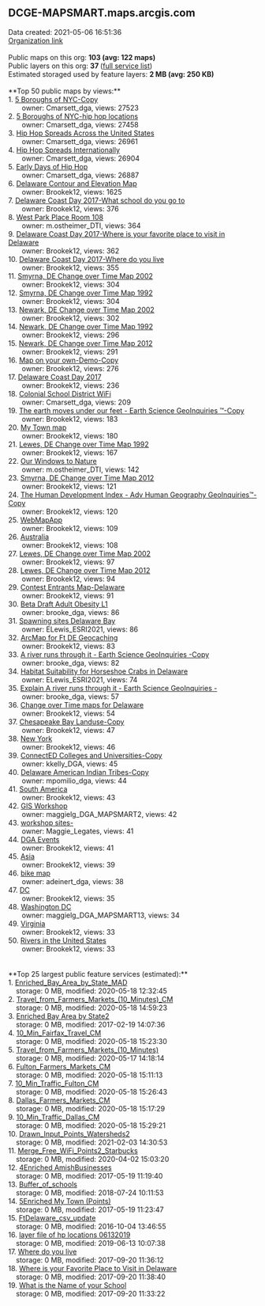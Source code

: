 <h2>DCGE-MAPSMART.maps.arcgis.com</h2> Data created: 2021-05-06 16:51:36 <br /><a target='new' href='https://DCGE-MAPSMART.maps.arcgis.com'>Organization link</a><br /><br />Public maps on this org: <b>103 (avg: 122 maps)</b><br />Public layers on this org: <b>37 </b>(<a target='new' href='https://services.arcgis.com/gm1GbQSc4GRsracn/ArcGIS/rest/services'>full service list</a>)<br />Estimated storaged used by feature layers: <b>2 MB (avg: 250 KB)</b><br /><br />**Top 50 public maps by views:**<br />  1. <a target='new' href='https://www.arcgis.com/home/item.html?id=a9f73d1b1a9340edac79b1cc9921465b'>5 Boroughs of NYC-Copy</a> <br />  &nbsp;&nbsp;&nbsp;&nbsp; &nbsp;&nbsp;owner: Cmarsett_dga, views: 27523<br />  2. <a target='new' href='https://www.arcgis.com/home/item.html?id=1debd82a02764aa8a108d115873144c7'>5 Boroughs of NYC-hip hop locations</a> <br />  &nbsp;&nbsp;&nbsp;&nbsp; &nbsp;&nbsp;owner: Cmarsett_dga, views: 27458<br />  3. <a target='new' href='https://www.arcgis.com/home/item.html?id=1f630b34d7774d2fa85ce029a8a60f1c'>Hip Hop Spreads Across the United States </a> <br />  &nbsp;&nbsp;&nbsp;&nbsp; &nbsp;&nbsp;owner: Cmarsett_dga, views: 26961<br />  4. <a target='new' href='https://www.arcgis.com/home/item.html?id=fe7e6acf8cc64dcdb6e48a14bbe15d49'>Hip Hop Spreads Internationally</a> <br />  &nbsp;&nbsp;&nbsp;&nbsp; &nbsp;&nbsp;owner: Cmarsett_dga, views: 26904<br />  5. <a target='new' href='https://www.arcgis.com/home/item.html?id=9e7352a6e41048899d46519bc7ff28ea'>Early Days of Hip Hop</a> <br />  &nbsp;&nbsp;&nbsp;&nbsp; &nbsp;&nbsp;owner: Cmarsett_dga, views: 26887<br />  6. <a target='new' href='https://www.arcgis.com/home/item.html?id=872b53dd31084971a40d99a94b4dc044'>Delaware Contour and Elevation Map</a> <br />  &nbsp;&nbsp;&nbsp;&nbsp; &nbsp;&nbsp;owner: Brookek12, views: 1625<br />  7. <a target='new' href='https://www.arcgis.com/home/item.html?id=dac2d065f03447ec9cb2fe36ed970c62'>Delaware Coast Day 2017-What school do you go to</a> <br />  &nbsp;&nbsp;&nbsp;&nbsp; &nbsp;&nbsp;owner: Brookek12, views: 376<br />  8. <a target='new' href='https://www.arcgis.com/home/item.html?id=9882ea5efadc4e65a9756a3ac724294e'>West Park Place Room 108</a> <br />  &nbsp;&nbsp;&nbsp;&nbsp; &nbsp;&nbsp;owner: m.ostheimer_DTI, views: 364<br />  9. <a target='new' href='https://www.arcgis.com/home/item.html?id=9bf56af9182a43e1a273f97630bd89ff'>Delaware Coast Day 2017-Where is your favorite place to visit in Delaware</a> <br />  &nbsp;&nbsp;&nbsp;&nbsp; &nbsp;&nbsp;owner: Brookek12, views: 362<br />  10. <a target='new' href='https://www.arcgis.com/home/item.html?id=1d9af6463fc8443cbc2591e702149119'>Delaware Coast Day 2017-Where do you live</a> <br />  &nbsp;&nbsp;&nbsp;&nbsp; &nbsp;&nbsp;owner: Brookek12, views: 355<br />  11. <a target='new' href='https://www.arcgis.com/home/item.html?id=992a2872692e4cc2907cd6bd2f982d09'>Smyrna, DE Change over Time Map 2002</a> <br />  &nbsp;&nbsp;&nbsp;&nbsp; &nbsp;&nbsp;owner: Brookek12, views: 304<br />  12. <a target='new' href='https://www.arcgis.com/home/item.html?id=9ca63750e7a84b2fbfc8ad3c95ddae6e'>Smyrna, DE Change over Time Map 1992</a> <br />  &nbsp;&nbsp;&nbsp;&nbsp; &nbsp;&nbsp;owner: Brookek12, views: 304<br />  13. <a target='new' href='https://www.arcgis.com/home/item.html?id=cd313a830b2240fa8e044045da957618'>Newark, DE Change over Time Map 2002</a> <br />  &nbsp;&nbsp;&nbsp;&nbsp; &nbsp;&nbsp;owner: Brookek12, views: 302<br />  14. <a target='new' href='https://www.arcgis.com/home/item.html?id=24e9c566f01944f7a0317f84d0be0f1b'>Newark, DE Change over Time Map 1992</a> <br />  &nbsp;&nbsp;&nbsp;&nbsp; &nbsp;&nbsp;owner: Brookek12, views: 296<br />  15. <a target='new' href='https://www.arcgis.com/home/item.html?id=4448caa03422438395dcb98b1b3d52b6'>Newark, DE Change over Time Map 2012</a> <br />  &nbsp;&nbsp;&nbsp;&nbsp; &nbsp;&nbsp;owner: Brookek12, views: 291<br />  16. <a target='new' href='https://www.arcgis.com/home/item.html?id=281d79f3741040b1bcb007c1f77d42f3'>Map on your own-Demo-Copy</a> <br />  &nbsp;&nbsp;&nbsp;&nbsp; &nbsp;&nbsp;owner: Brookek12, views: 276<br />  17. <a target='new' href='https://www.arcgis.com/home/item.html?id=bebca3b7e89840fa80774c2209b36445'>Delaware Coast Day 2017</a> <br />  &nbsp;&nbsp;&nbsp;&nbsp; &nbsp;&nbsp;owner: Brookek12, views: 236<br />  18. <a target='new' href='https://www.arcgis.com/home/item.html?id=c3e03f57637549128361e1a76ea56d70'>Colonial School District WiFi</a> <br />  &nbsp;&nbsp;&nbsp;&nbsp; &nbsp;&nbsp;owner: Cmarsett_dga, views: 209<br />  19. <a target='new' href='https://www.arcgis.com/home/item.html?id=f43bbe0c95ad4c718952d927d90c869e'>The earth moves under our feet - Earth Science GeoInquiries ™-Copy</a> <br />  &nbsp;&nbsp;&nbsp;&nbsp; &nbsp;&nbsp;owner: Brookek12, views: 183<br />  20. <a target='new' href='https://www.arcgis.com/home/item.html?id=96e4396d54d3444eae3fbf0d493fc1b5'>My Town map</a> <br />  &nbsp;&nbsp;&nbsp;&nbsp; &nbsp;&nbsp;owner: Brookek12, views: 180<br />  21. <a target='new' href='https://www.arcgis.com/home/item.html?id=a76e32b78f904a3587337e16398de1f5'>Lewes, DE Change over Time Map 1992</a> <br />  &nbsp;&nbsp;&nbsp;&nbsp; &nbsp;&nbsp;owner: Brookek12, views: 167<br />  22. <a target='new' href='https://www.arcgis.com/home/item.html?id=6ff2761cae1d4bb3ae1f75584e74cd4f'>Our Windows to Nature</a> <br />  &nbsp;&nbsp;&nbsp;&nbsp; &nbsp;&nbsp;owner: m.ostheimer_DTI, views: 142<br />  23. <a target='new' href='https://www.arcgis.com/home/item.html?id=09aace2f215c418ba266c5e7950f2ba3'>Smyrna, DE Change over Time Map 2012</a> <br />  &nbsp;&nbsp;&nbsp;&nbsp; &nbsp;&nbsp;owner: Brookek12, views: 121<br />  24. <a target='new' href='https://www.arcgis.com/home/item.html?id=fe838f9794fd4488840fdc1ce7e7d549'>The Human Development Index - Adv Human Geography GeoInquiries™-Copy</a> <br />  &nbsp;&nbsp;&nbsp;&nbsp; &nbsp;&nbsp;owner: Brookek12, views: 120<br />  25. <a target='new' href='https://www.arcgis.com/home/item.html?id=c976ca584c984e728a200dc8922f29b3'>WebMapApp</a> <br />  &nbsp;&nbsp;&nbsp;&nbsp; &nbsp;&nbsp;owner: Brookek12, views: 109<br />  26. <a target='new' href='https://www.arcgis.com/home/item.html?id=37172092d6a946bcb50fdb0acef6bc8b'>Australia</a> <br />  &nbsp;&nbsp;&nbsp;&nbsp; &nbsp;&nbsp;owner: Brookek12, views: 108<br />  27. <a target='new' href='https://www.arcgis.com/home/item.html?id=f059c95085384552a962ef5aaac5a82f'>Lewes, DE Change over Time Map 2002</a> <br />  &nbsp;&nbsp;&nbsp;&nbsp; &nbsp;&nbsp;owner: Brookek12, views: 97<br />  28. <a target='new' href='https://www.arcgis.com/home/item.html?id=05612af146db402293cfac6e6f0722c6'>Lewes, DE Change over Time Map 2012</a> <br />  &nbsp;&nbsp;&nbsp;&nbsp; &nbsp;&nbsp;owner: Brookek12, views: 94<br />  29. <a target='new' href='https://www.arcgis.com/home/item.html?id=07cfb47fc92b46be8aa8910a78be55c2'>Contest Entrants Map-Delaware</a> <br />  &nbsp;&nbsp;&nbsp;&nbsp; &nbsp;&nbsp;owner: Brookek12, views: 91<br />  30. <a target='new' href='https://www.arcgis.com/home/item.html?id=38282b3793c74fdc87d3f38cc27cb667'>Beta Draft Adult Obesity L1</a> <br />  &nbsp;&nbsp;&nbsp;&nbsp; &nbsp;&nbsp;owner: brooke_dga, views: 86<br />  31. <a target='new' href='https://www.arcgis.com/home/item.html?id=ff8b2943f3494ffc9060b8551475602c'>Spawning sites Delaware Bay</a> <br />  &nbsp;&nbsp;&nbsp;&nbsp; &nbsp;&nbsp;owner: ELewis_ESRI2021, views: 86<br />  32. <a target='new' href='https://www.arcgis.com/home/item.html?id=98316dbcc50544fbaa1b279ba797be9e'>ArcMap for Ft DE Geocaching</a> <br />  &nbsp;&nbsp;&nbsp;&nbsp; &nbsp;&nbsp;owner: Brookek12, views: 83<br />  33. <a target='new' href='https://www.arcgis.com/home/item.html?id=ef56704fe93c45adb6077a6f3524661a'>A river runs through it  - Earth Science GeoInquiries -Copy</a> <br />  &nbsp;&nbsp;&nbsp;&nbsp; &nbsp;&nbsp;owner: brooke_dga, views: 82<br />  34. <a target='new' href='https://www.arcgis.com/home/item.html?id=90a7d98e13ab4ea1afe8aee1b588b925'>Habitat Suitability for Horseshoe Crabs in Delaware</a> <br />  &nbsp;&nbsp;&nbsp;&nbsp; &nbsp;&nbsp;owner: ELewis_ESRI2021, views: 74<br />  35. <a target='new' href='https://www.arcgis.com/home/item.html?id=df7a62b046394070ac2ddfa6d218b6b0'>Explain A river runs through it  - Earth Science GeoInquiries -</a> <br />  &nbsp;&nbsp;&nbsp;&nbsp; &nbsp;&nbsp;owner: brooke_dga, views: 57<br />  36. <a target='new' href='https://www.arcgis.com/home/item.html?id=81933fd27a5c49ba83cd05fdfb834806'>Change over Time maps for Delaware</a> <br />  &nbsp;&nbsp;&nbsp;&nbsp; &nbsp;&nbsp;owner: Brookek12, views: 54<br />  37. <a target='new' href='https://www.arcgis.com/home/item.html?id=9cc5df78532345229f77c763c241f74b'>Chesapeake Bay Landuse-Copy</a> <br />  &nbsp;&nbsp;&nbsp;&nbsp; &nbsp;&nbsp;owner: Brookek12, views: 47<br />  38. <a target='new' href='https://www.arcgis.com/home/item.html?id=ffe3f5525edb4c918542e1c57482d4bd'>New York</a> <br />  &nbsp;&nbsp;&nbsp;&nbsp; &nbsp;&nbsp;owner: Brookek12, views: 46<br />  39. <a target='new' href='https://www.arcgis.com/home/item.html?id=f5b2acf3ccc24cf4bff7545e36254575'>ConnectED Colleges and Universities-Copy</a> <br />  &nbsp;&nbsp;&nbsp;&nbsp; &nbsp;&nbsp;owner: kkelly_DGA, views: 45<br />  40. <a target='new' href='https://www.arcgis.com/home/item.html?id=f854f7b534564bc8b71e00f584505c94'>Delaware American Indian Tribes-Copy</a> <br />  &nbsp;&nbsp;&nbsp;&nbsp; &nbsp;&nbsp;owner: mpomilio_dga, views: 44<br />  41. <a target='new' href='https://www.arcgis.com/home/item.html?id=e91f0e62e7724bf8b0e89f8283bd522a'>South America</a> <br />  &nbsp;&nbsp;&nbsp;&nbsp; &nbsp;&nbsp;owner: Brookek12, views: 43<br />  42. <a target='new' href='https://www.arcgis.com/home/item.html?id=f72ed17d3ddc4decbd5cdf72c88ed717'>GIS Workshop</a> <br />  &nbsp;&nbsp;&nbsp;&nbsp; &nbsp;&nbsp;owner: maggielg_DGA_MAPSMART2, views: 42<br />  43. <a target='new' href='https://www.arcgis.com/home/item.html?id=6a2a5e8f028b4cd8941ebe0fd2932f9c'>workshop sites-</a> <br />  &nbsp;&nbsp;&nbsp;&nbsp; &nbsp;&nbsp;owner: Maggie_Legates, views: 41<br />  44. <a target='new' href='https://www.arcgis.com/home/item.html?id=f0285d9a997142b4971068d5aeb18287'>DGA Events </a> <br />  &nbsp;&nbsp;&nbsp;&nbsp; &nbsp;&nbsp;owner: Brookek12, views: 41<br />  45. <a target='new' href='https://www.arcgis.com/home/item.html?id=974b1323bfa1426d937ba1122cce7ce1'>Asia</a> <br />  &nbsp;&nbsp;&nbsp;&nbsp; &nbsp;&nbsp;owner: Brookek12, views: 39<br />  46. <a target='new' href='https://www.arcgis.com/home/item.html?id=74146fff799d4da39d399efe26f2dcf6'>bike map</a> <br />  &nbsp;&nbsp;&nbsp;&nbsp; &nbsp;&nbsp;owner: adeinert_dga, views: 38<br />  47. <a target='new' href='https://www.arcgis.com/home/item.html?id=2c5a26091d6948a2a5046b560c458089'>DC</a> <br />  &nbsp;&nbsp;&nbsp;&nbsp; &nbsp;&nbsp;owner: Brookek12, views: 35<br />  48. <a target='new' href='https://www.arcgis.com/home/item.html?id=b245fc52ce5940e3881063ce7fd02fe6'>Washington DC </a> <br />  &nbsp;&nbsp;&nbsp;&nbsp; &nbsp;&nbsp;owner: maggielg_DGA_MAPSMART13, views: 34<br />  49. <a target='new' href='https://www.arcgis.com/home/item.html?id=f7e0e03eba87466fb7339064ee904b31'>Virginia</a> <br />  &nbsp;&nbsp;&nbsp;&nbsp; &nbsp;&nbsp;owner: Brookek12, views: 33<br />  50. <a target='new' href='https://www.arcgis.com/home/item.html?id=a5add2655e694ce69edfd56934e64fd3'>Rivers in the United States</a> <br />  &nbsp;&nbsp;&nbsp;&nbsp; &nbsp;&nbsp;owner: Brookek12, views: 33<br /><br /><br />**Top 25 largest public feature services (estimated):**<br /> 1. <a target='new' href='https://www.arcgis.com/home/item.html?id=2ec1c72e8f2743289a3b44450bf68d66'>Enriched_Bay_Area_by_State_MAD</a><br /> &nbsp;&nbsp;&nbsp;&nbsp;storage: 0 MB, modified: 2020-05-18 12:32:45<br /> 2. <a target='new' href='https://www.arcgis.com/home/item.html?id=1f5001a5a73b4d229af92cd974ff169a'>Travel_from_Farmers_Markets_(10_Minutes)_CM</a><br /> &nbsp;&nbsp;&nbsp;&nbsp;storage: 0 MB, modified: 2020-05-18 14:59:23<br /> 3. <a target='new' href='https://www.arcgis.com/home/item.html?id=de887188890846c98996d208bb6970a1'>Enriched Bay Area by State2</a><br /> &nbsp;&nbsp;&nbsp;&nbsp;storage: 0 MB, modified: 2017-02-19 14:07:36<br /> 4. <a target='new' href='https://www.arcgis.com/home/item.html?id=5087ea51653746649e0a946682fb3a57'>10_Min_Fairfax_Travel_CM</a><br /> &nbsp;&nbsp;&nbsp;&nbsp;storage: 0 MB, modified: 2020-05-18 15:23:30<br /> 5. <a target='new' href='https://www.arcgis.com/home/item.html?id=41b8e1666c454ed8a3edab3dcadc94bd'>Travel_from_Farmers_Markets_(10_Minutes)</a><br /> &nbsp;&nbsp;&nbsp;&nbsp;storage: 0 MB, modified: 2020-05-17 14:18:14<br /> 6. <a target='new' href='https://www.arcgis.com/home/item.html?id=624f5217c1d4442b9e064296e12ffc0f'>Fulton_Farmers_Markets_CM</a><br /> &nbsp;&nbsp;&nbsp;&nbsp;storage: 0 MB, modified: 2020-05-18 15:11:13<br /> 7. <a target='new' href='https://www.arcgis.com/home/item.html?id=c6f64d97e3044d48832839f1e4091dd8'>10_Min_Traffic_Fulton_CM</a><br /> &nbsp;&nbsp;&nbsp;&nbsp;storage: 0 MB, modified: 2020-05-18 15:26:43<br /> 8. <a target='new' href='https://www.arcgis.com/home/item.html?id=513efa29f9034a1b9c30000761a0cd39'>Dallas_Farmers_Markets_CM</a><br /> &nbsp;&nbsp;&nbsp;&nbsp;storage: 0 MB, modified: 2020-05-18 15:17:29<br /> 9. <a target='new' href='https://www.arcgis.com/home/item.html?id=f27b5a3071bb45e1a1aff13c105460c1'>10_Min_Traffic_Dallas_CM</a><br /> &nbsp;&nbsp;&nbsp;&nbsp;storage: 0 MB, modified: 2020-05-18 15:29:21<br /> 10. <a target='new' href='https://www.arcgis.com/home/item.html?id=1472517496eb4fec8e4d11da1043498c'>Drawn_Input_Points_Watersheds2</a><br /> &nbsp;&nbsp;&nbsp;&nbsp;storage: 0 MB, modified: 2021-02-03 14:30:53<br /> 11. <a target='new' href='https://www.arcgis.com/home/item.html?id=c7a9d0abe5f24e4fa3c45604ee34b4ee'>Merge_Free_WiFi_Points2_Starbucks</a><br /> &nbsp;&nbsp;&nbsp;&nbsp;storage: 0 MB, modified: 2020-04-02 15:03:20<br /> 12. <a target='new' href='https://www.arcgis.com/home/item.html?id=ee78dba4125742c78e8b4b98d6783694'>4Enriched AmishBusinesses</a><br /> &nbsp;&nbsp;&nbsp;&nbsp;storage: 0 MB, modified: 2017-05-19 11:19:40<br /> 13. <a target='new' href='https://www.arcgis.com/home/item.html?id=e7a0bbe1536d46c1a6f388b7c69e08ab'>Buffer_of_schools</a><br /> &nbsp;&nbsp;&nbsp;&nbsp;storage: 0 MB, modified: 2018-07-24 10:11:53<br /> 14. <a target='new' href='https://www.arcgis.com/home/item.html?id=6638f0be24fc48f2a41800022f734587'>5Enriched My Town (Points)</a><br /> &nbsp;&nbsp;&nbsp;&nbsp;storage: 0 MB, modified: 2017-05-19 11:23:47<br /> 15. <a target='new' href='https://www.arcgis.com/home/item.html?id=1855d130614c435c9064c53d7ff8c06d'>FtDelaware_csv_update</a><br /> &nbsp;&nbsp;&nbsp;&nbsp;storage: 0 MB, modified: 2016-10-04 13:46:55<br /> 16. <a target='new' href='https://www.arcgis.com/home/item.html?id=737434e479b94cbfa7a4412cc290942f'>layer file of hp locations 06132019</a><br /> &nbsp;&nbsp;&nbsp;&nbsp;storage: 0 MB, modified: 2019-06-13 10:07:38<br /> 17. <a target='new' href='https://www.arcgis.com/home/item.html?id=1638b2896efe4e729b725b5acad7ed7d'>Where do you live</a><br /> &nbsp;&nbsp;&nbsp;&nbsp;storage: 0 MB, modified: 2017-09-20 11:36:12<br /> 18. <a target='new' href='https://www.arcgis.com/home/item.html?id=5658bd2280b14852a631dfc891ae4fca'>Where is your Favorite Place to Visit in Delaware</a><br /> &nbsp;&nbsp;&nbsp;&nbsp;storage: 0 MB, modified: 2017-09-20 11:38:40<br /> 19. <a target='new' href='https://www.arcgis.com/home/item.html?id=c50a129ad56741429a95a597c6edd7dc'>What is the Name of your School</a><br /> &nbsp;&nbsp;&nbsp;&nbsp;storage: 0 MB, modified: 2017-09-20 11:33:22<br />